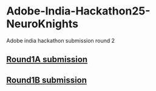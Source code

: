 # Adobe-India-Hackathon25-NeuroKnights
Adobe india hackathon submission round 2


## [Round1A submission](round1A/README.md)


## [Round1B submission](round1B/README.md)

